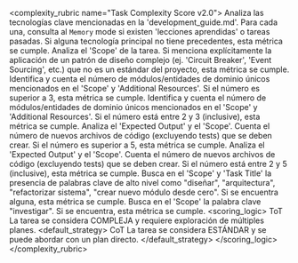 <!-- 
    Rúbrica de Puntuación de Complejidad de Tarea (TCS) v2.0
    Instrucciones para el agente que la ejecuta (PseudoCoder):
    1. Parsear este documento XML.
    2. Iterar sobre cada <metric>.
    3. Ejecutar la <instruction> contenida en cada métrica sobre el contexto de la tarea actual.
    4. Si la condición de la instrucción se cumple, sumar los puntos del atributo "points".
    5. Comparar la suma total con el <threshold> para determinar la <strategy> a seguir.
-->

<complexity_rubric name="Task Complexity Score v2.0">
    <dimension name="Novedad y Conocimiento Requerido">
        <metric id="NOV-01" points="3">
            <instruction>
                Analiza las tecnologías clave mencionadas en la 'development_guide.md'. Para cada una, consulta al `Memory` mode si existen 'lecciones aprendidas' o tareas pasadas. Si alguna tecnología principal no tiene precedentes, esta métrica se cumple.
            </instruction>
        </metric>
        <metric id="NOV-02" points="2">
            <instruction>
                Analiza el 'Scope' de la tarea. Si menciona explícitamente la aplicación de un patrón de diseño complejo (ej. 'Circuit Breaker', 'Event Sourcing', etc.) que no es un estándar del proyecto, esta métrica se cumple.
            </instruction>
        </metric>
    </dimension>
    <dimension name="Interdependencia y Acoplamiento">
        <metric id="CPL-01" points="3">
            <instruction>
                Identifica y cuenta el número de módulos/entidades de dominio únicos mencionados en el 'Scope' y 'Additional Resources'. Si el número es superior a 3, esta métrica se cumple.
            </instruction>
        </metric>
        <metric id="CPL-02" points="1">
            <instruction>
                Identifica y cuenta el número de módulos/entidades de dominio únicos mencionados en el 'Scope' y 'Additional Resources'. Si el número está entre 2 y 3 (inclusive), esta métrica se cumple.
            </instruction>
        </metric>
    </dimension>
    <dimension name="Escala y Amplitud">
        <metric id="SCL-01" points="2">
            <instruction>
                Analiza el 'Expected Output' y el 'Scope'. Cuenta el número de nuevos archivos de código (excluyendo tests) que se deben crear. Si el número es superior a 5, esta métrica se cumple.
            </instruction>
        </metric>
        <metric id="SCL-02" points="1">
            <instruction>
                Analiza el 'Expected Output' y el 'Scope'. Cuenta el número de nuevos archivos de código (excluyendo tests) que se deben crear. Si el número está entre 2 y 5 (inclusive), esta métrica se cumple.
            </instruction>
        </metric>
    </dimension>
    <dimension name="Ambigüedad y Abstracción">
        <metric id="AMB-01" points="3">
            <instruction>
                Busca en el 'Scope' y 'Task Title' la presencia de palabras clave de alto nivel como "diseñar", "arquitectura", "refactorizar sistema", "crear nuevo módulo desde cero". Si se encuentra alguna, esta métrica se cumple.
            </instruction>
        </metric>
        <metric id="AMB-02" points="1">
            <instruction>
                Busca en el 'Scope' la palabra clave "investigar". Si se encuentra, esta métrica se cumple.
            </instruction>
        </metric>
    </dimension>
    <scoring_logic>
        <threshold value="4" comparison="greater_or_equal">
            <strategy>ToT</strategy>
            <description>La tarea se considera COMPLEJA y requiere exploración de múltiples planes.</description>
        </threshold>
        <default_strategy>
            <strategy>CoT</strategy>
            <description>La tarea se considera ESTÁNDAR y se puede abordar con un plan directo.</description>
        </default_strategy>
    </scoring_logic>
</complexity_rubric>